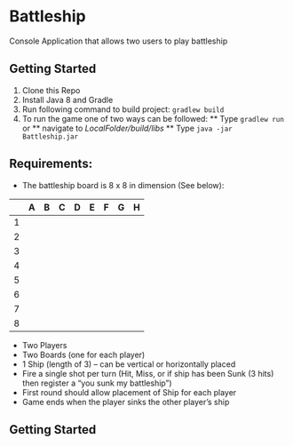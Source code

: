 # Battleship
Console Application that allows two users to play battleship

## Getting Started
1. Clone this Repo
2. Install Java 8 and Gradle
3. Run following command to build project: `gradlew build`
4. To run the game one of two ways can be followed:
** Type	`gradlew run`
	or
** navigate to *LocalFolder/build/libs*
** Type `java -jar Battleship.jar`
	

## Requirements:
- The battleship board is 8 x 8 in dimension (See below):

||A|B|C|D|E|F|G|H|
|---|---|---|---|---|---|---|---|---|
|1|||||||||
|2|||||||||
|3|||||||||
|4|||||||||
|5|||||||||
|6|||||||||
|7|||||||||
|8|||||||||


- Two Players
- Two Boards (one for each player)
- 1 Ship (length of 3) – can be vertical or horizontally placed
- Fire a single shot per turn (Hit, Miss, or if ship has been Sunk (3 hits) then register a “you sunk my battleship”)
- First round should allow placement of Ship for each player
- Game ends when the player sinks the other player’s ship

## Getting Started

